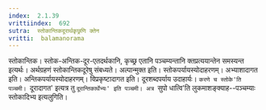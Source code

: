 ```yaml
---
index:  2.1.39
vrittiindex:  692
sutra:  स्तोकान्तिकदूरार्थकृछ्रणि क्तेन
vritti:  balamanorama 
---
```


स्तोकान्तिक। स्तोक-अन्तिक-दूर-एतदर्थकानि, कृच्छ्र एतानि पञ्चम्यन्तानि क्तप्रत्ययान्तेन समस्यन्त इत्यर्थः। अर्थग्रहणं स्तोकान्तिकदूरेषु संबध्यते। अल्पान्मुक्त इति। स्तोकपर्यायस्योदाहरणम्। अभ्याशादागत इति। अन्तिकपर्यायस्योदाहरणम्। विप्रकृष्टादागत इति। दूरशब्दपर्याय उदाहार्यः। `करणे च स्तोके'ति पञ्चमी। `दूरादागत' इत्यत्र तु `दूरान्तिकार्थेभ्यः' इति पञ्चमी। अत्र `सुपो धात्वि'ति लुकमाशङ्क्याह--पञ्चम्याः स्तोकादिभ्य इत्यलुगिति। 

